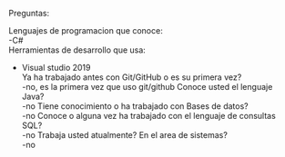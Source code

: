 Preguntas: 
                                                                                                                      
Lenguajes de programacion que conoce:                                                                                   
 -C#                                                                                                                   
Herramientas de desarrollo que usa:                                                                                    
- Visual studio 2019                                                                                                             
Ya ha trabajado antes con Git/GitHub o es su primera vez?                                                                     
-no, es la primera vez que uso git/github
Conoce usted el lenguaje Java?                                                                                        
-no
Tiene conocimiento o ha trabajado con Bases de datos?                                                                         
-no
Conoce o alguna vez ha trabajado con el lenguaje de consultas SQL?                                                       
-no
Trabaja usted atualmente? En el area de sistemas?                                                                     
-no